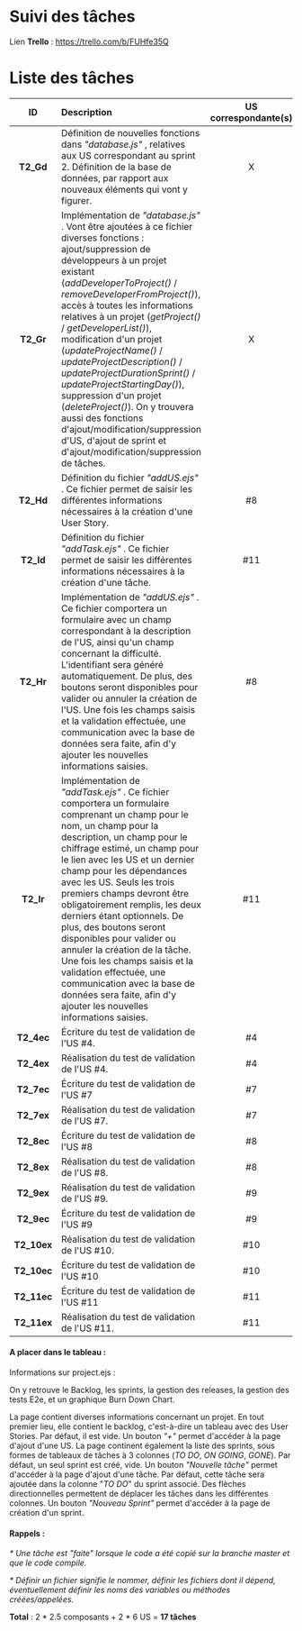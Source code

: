 # Suivi des tâches

Lien __Trello__ : https://trello.com/b/FUHfe35Q

# Liste des tâches

| ID | Description | US correspondante(s) | Dépendances |  Avancement | chiffrage (j/h) |
|:--:|:------------|:--------------------:|:----------:|:-------------:|:---------------:|
| __T2_Gd__ | Définition de nouvelles fonctions dans _"database.js"_ , relatives aux US correspondant au sprint 2. Définition de la base de données, par rapport aux nouveaux éléments qui vont y figurer. | X | database.js | ON GOING | 0.5 |
| __T2_Gr__ | Implémentation de _"database.js"_ . Vont être ajoutées à ce fichier diverses fonctions : ajout/suppression de développeurs à un projet existant (_addDeveloperToProject()_ / _removeDeveloperFromProject()_), accès à toutes les informations relatives à un projet (_getProject()_ / _getDeveloperList()_), modification d'un projet (_updateProjectName()_ / _updateProjectDescription()_ / _updateProjectDurationSprint()_ / _updateProjectStartingDay()_), suppression d'un projet (_deleteProject()_). On y trouvera aussi des fonctions d'ajout/modification/suppression d'US, d'ajout de sprint et d'ajout/modification/suppression de tâches. | X | database.js | ON GOING | 1.5 |
| __T2_Hd__ | Définition du fichier _"addUS.ejs"_ . Ce fichier permet de saisir les différentes informations nécessaires à la création d'une User Story. | #8 | addUS.ejs | TO DO | 0.5 |
| __T2_Id__ | Définition du fichier _"addTask.ejs"_ . Ce fichier permet de saisir les différentes informations nécessaires à la création d'une tâche. | #11 | addTask.ejs | TO DO | 0.5 |
| __T2_Hr__ | Implémentation de _"addUS.ejs"_ . Ce fichier comportera un formulaire avec un champ correspondant à la description de l'US, ainsi qu'un champ concernant la difficulté. L'identifiant sera généré automatiquement. De plus, des boutons seront disponibles pour valider ou annuler la création de l'US. Une fois les champs saisis et la validation effectuée, une communication avec la base de données sera faite, afin d'y ajouter les nouvelles informations saisies. | #8 | addUS.ejs | TO DO | 0.5 |
| __T2_Ir__ | Implémentation de _"addTask.ejs"_ . Ce fichier comportera un formulaire comprenant un champ pour le nom, un champ pour la description, un champ pour le chiffrage estimé, un champ pour le lien avec les US et un dernier champ pour les dépendances avec les US. Seuls les trois premiers champs devront être obligatoirement remplis, les deux derniers étant optionnels. De plus, des boutons seront disponibles pour valider ou annuler la création de la tâche. Une fois les champs saisis et la validation effectuée, une communication avec la base de données sera faite, afin d'y ajouter les nouvelles informations saisies. | #11 | addTask.ejs | TO DO | 0.5 |
| __T2_4ec__ | Écriture du test de validation de l'US #4. | #4 |  | TO DO | 0.5 |
| __T2_4ex__ | Réalisation du test de validation de l'US #4. | #4 |  | TO DO | 0.5 |
| __T2_7ec__ | Écriture du test de validation de l'US #7 | #7 |  | TO DO | 0.5 |
| __T2_7ex__ | Réalisation du test de validation de l'US #7. | #7 |  | TO DO | 0.5 |
| __T2_8ec__ | Écriture du test de validation de l'US #8 | #8 |  | TO DO | 0.5 |
| __T2_8ex__ | Réalisation du test de validation de l'US #8. | #8 |  | TO DO | 0.5 |
| __T2_9ex__ | Réalisation du test de validation de l'US #9. | #9 |  | TO DO | 0.5 |
| __T2_9ec__ | Écriture du test de validation de l'US #9 | #9 |  | TO DO | 0.5 |
| __T2_10ex__ | Réalisation du test de validation de l'US #10. | #10 |  | TO DO | 0.5 |
| __T2_10ec__ | Écriture du test de validation de l'US #10 | #10 |  | TO DO | 0.5 |
| __T2_11ec__ | Écriture du test de validation de l'US #11 | #11 |  | TO DO | 0.5 |
| __T2_11ex__ | Réalisation du test de validation de l'US #11. | #11 |  | TO DO | 0.5 |

#### A placer dans le tableau :

Informations sur project.ejs :

On y retrouve le Backlog, les sprints, la gestion des releases, la gestion des tests E2e, et un graphique Burn Down Chart.

La page contient diverses informations concernant un projet. En tout premier lieu, elle contient le backlog, c'est-à-dire un tableau avec des User Stories. Par défaut, il est vide. Un bouton _"+"_ permet d'accéder à la page d'ajout d'une US. La page continent également la liste des sprints, sous formes de tableaux de tâches à 3 colonnes (_TO DO_, _ON GOING_, _GONE_). Par défaut, un seul sprint est créé, vide. Un bouton _"Nouvelle tâche"_ permet d'accéder à la page d'ajout d'une tâche. Par défaut, cette tâche sera ajoutée dans la colonne "_TO DO_" du sprint associé. Des flèches directionnelles permettent de déplacer les tâches dans les différentes colonnes. Un bouton _"Nouveau Sprint"_ permet d'accéder à la page de création d'un sprint.

  #### Rappels :

  _* Une tâche est "faite" lorsque le code a été copié sur la branche master et que le code compile._

  _* Définir un fichier signifie le nommer, définir les fichiers dont il dépend, éventuellement définir les noms des variables ou méthodes créées/appelées._

__Total__ : 2 \* 2.5 composants + 2 \* 6 US = __17 tâches__